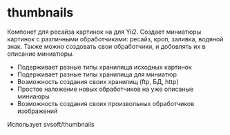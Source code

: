 thumbnails
===================

Компонет для ресайза картинок на для Yii2. Создает миниатюры картинок с различными обработчиками: ресайз, кроп, заливка, водяной знак. 
Также можно создовать свои обработчики, и добовлять их в описание миниатюры.

* Подерживает разные типы хранилища исходных картинок
* Подерживает разные типы хранилища для миниатюр
* Возможность создания своих хранилищ (ftp, БД, http)
* Простое наложение новых обработчиков на уже описаные миниаюры
* Возможность создания своих произвольных обработчиков изображений

Использует svsoft/thumbnails

  
 